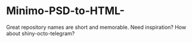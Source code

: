 # Minimo-PSD-to-HTML-
Great repository names are short and memorable. Need inspiration? How about shiny-octo-telegram?
